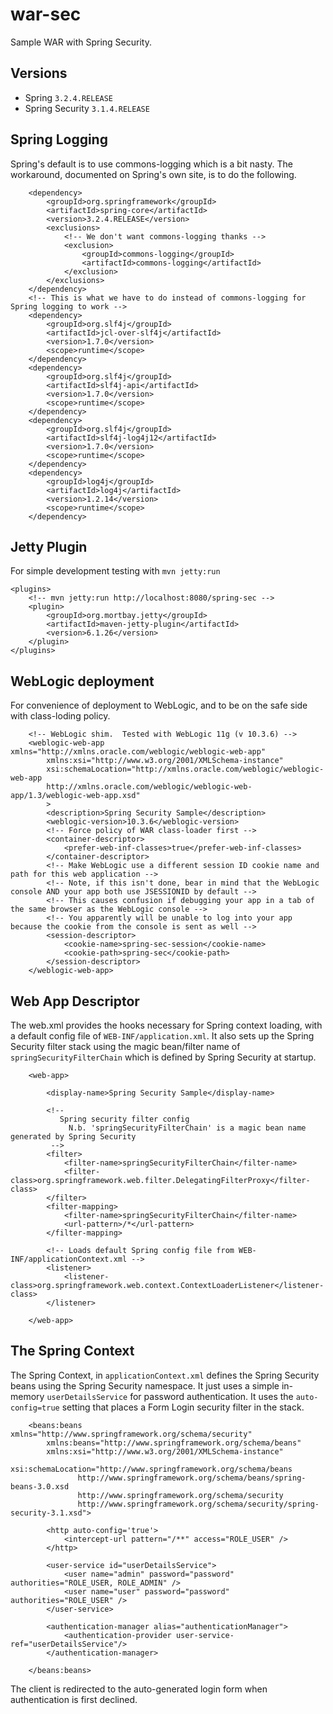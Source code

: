 war-sec
=======

Sample WAR with Spring Security.

Versions
--------

* Spring `3.2.4.RELEASE`
* Spring Security `3.1.4.RELEASE`

Spring Logging
--------------

Spring's default is to use commons-logging which is a bit nasty.  The workaround, documented on Spring's own site, is to do the following.

        <dependency>
            <groupId>org.springframework</groupId>
            <artifactId>spring-core</artifactId>
            <version>3.2.4.RELEASE</version>
            <exclusions>
                <!-- We don't want commons-logging thanks -->
                <exclusion>
                    <groupId>commons-logging</groupId>
                    <artifactId>commons-logging</artifactId>
                </exclusion>
            </exclusions>
        </dependency>
        <!-- This is what we have to do instead of commons-logging for Spring logging to work -->
        <dependency>
            <groupId>org.slf4j</groupId>
            <artifactId>jcl-over-slf4j</artifactId>
            <version>1.7.0</version>
            <scope>runtime</scope>
        </dependency>
        <dependency>
            <groupId>org.slf4j</groupId>
            <artifactId>slf4j-api</artifactId>
            <version>1.7.0</version>
            <scope>runtime</scope>
        </dependency>
        <dependency>
            <groupId>org.slf4j</groupId>
            <artifactId>slf4j-log4j12</artifactId>
            <version>1.7.0</version>
            <scope>runtime</scope>
        </dependency>
        <dependency>
            <groupId>log4j</groupId>
            <artifactId>log4j</artifactId>
            <version>1.2.14</version>
            <scope>runtime</scope>
        </dependency>

Jetty Plugin
------------

For simple development testing with `mvn jetty:run`

    <plugins>
        <!-- mvn jetty:run http://localhost:8080/spring-sec -->
        <plugin>
            <groupId>org.mortbay.jetty</groupId>
            <artifactId>maven-jetty-plugin</artifactId>
            <version>6.1.26</version>
        </plugin>
    </plugins>

WebLogic deployment
-------------------

For convenience of deployment to WebLogic, and to be on the safe side with class-loding policy.

		<!-- WebLogic shim.  Tested with WebLogic 11g (v 10.3.6) -->
		<weblogic-web-app xmlns="http://xmlns.oracle.com/weblogic/weblogic-web-app"
		    xmlns:xsi="http://www.w3.org/2001/XMLSchema-instance"
		    xsi:schemaLocation="http://xmlns.oracle.com/weblogic/weblogic-web-app
		    http://xmlns.oracle.com/weblogic/weblogic-web-app/1.3/weblogic-web-app.xsd"
		    >
		    <description>Spring Security Sample</description>
		    <weblogic-version>10.3.6</weblogic-version>
		    <!-- Force policy of WAR class-loader first -->
		    <container-descriptor>
		        <prefer-web-inf-classes>true</prefer-web-inf-classes>
		    </container-descriptor>
		    <!-- Make WebLogic use a different session ID cookie name and path for this web application -->
		    <!-- Note, if this isn't done, bear in mind that the WebLogic console AND your app both use JSESSIONID by default -->
		    <!-- This causes confusion if debugging your app in a tab of the same browser as the WebLogic console -->
		    <!-- You apparently will be unable to log into your app because the cookie from the console is sent as well -->
		    <session-descriptor>
		        <cookie-name>spring-sec-session</cookie-name>
		        <cookie-path>spring-sec</cookie-path>
		    </session-descriptor>
		</weblogic-web-app>
		
Web App Descriptor
------------------

The web.xml provides the hooks necessary for Spring context loading, with a default config file of `WEB-INF/application.xml`.  It also sets up the 
Spring Security filter stack using the magic bean/filter name of `springSecurityFilterChain` which is defined by Spring Security at startup.

		<web-app>

		    <display-name>Spring Security Sample</display-name>

		    <!--
		       Spring security filter config
		         N.b. 'springSecurityFilterChain' is a magic bean name generated by Spring Security
		     -->
		    <filter>
		        <filter-name>springSecurityFilterChain</filter-name>
		        <filter-class>org.springframework.web.filter.DelegatingFilterProxy</filter-class>
		    </filter>
		    <filter-mapping>
		        <filter-name>springSecurityFilterChain</filter-name>
		        <url-pattern>/*</url-pattern>
		    </filter-mapping>

		    <!-- Loads default Spring config file from WEB-INF/applicationContext.xml -->
		    <listener>
		        <listener-class>org.springframework.web.context.ContextLoaderListener</listener-class>
		    </listener>

		</web-app>
		
The Spring Context
------------------

The Spring Context, in `applicationContext.xml` defines the Spring Security beans using the Spring Security namespace.  It just uses a simple in-memory `userDetailsService` for password authentication.  It uses the `auto-config=true` setting that places a Form Login security filter in the stack.  

		<beans:beans xmlns="http://www.springframework.org/schema/security"
		    xmlns:beans="http://www.springframework.org/schema/beans"
		    xmlns:xsi="http://www.w3.org/2001/XMLSchema-instance"
		    xsi:schemaLocation="http://www.springframework.org/schema/beans
		           http://www.springframework.org/schema/beans/spring-beans-3.0.xsd
		           http://www.springframework.org/schema/security
		           http://www.springframework.org/schema/security/spring-security-3.1.xsd">

		    <http auto-config='true'>
		        <intercept-url pattern="/**" access="ROLE_USER" />
		    </http>

		    <user-service id="userDetailsService">
		        <user name="admin" password="password" authorities="ROLE_USER, ROLE_ADMIN" />
		        <user name="user" password="password" authorities="ROLE_USER" />
		    </user-service>

		    <authentication-manager alias="authenticationManager">
		        <authentication-provider user-service-ref="userDetailsService"/>
		    </authentication-manager>

		</beans:beans>

The client is redirected to the auto-generated login form when authentication is first declined.









